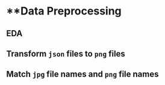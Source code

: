 # **Data Preprocessing

## EDA

## Transform `json` files to `png` files

## Match `jpg` file names and `png` file names